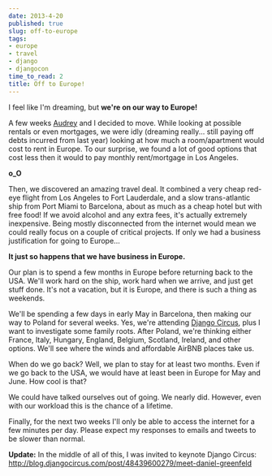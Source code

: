 ```yaml
---
date: 2013-4-20
published: true
slug: off-to-europe
tags:
- europe
- travel
- django
- djangocon
time_to_read: 2
title: Off to Europe!
---
```


I feel like I'm dreaming, but **we're on our way to Europe!**

A few weeks [Audrey](http://audreymroy.com) and I decided to move. While
looking at possible rentals or even mortgages, we were idly (dreaming
really... still paying off debts incurred from last year) looking at
how much a room/apartment would cost to rent in Europe. To our surprise,
we found a lot of good options that cost less then it would to pay
monthly rent/mortgage in Los Angeles.

**o_O**

Then, we discovered an amazing travel deal. It combined a very cheap
red-eye flight from Los Angeles to Fort Lauderdale, and a slow
trans-atlantic ship from Port Miami to Barcelona, about as much as a
cheap hotel but with free food! If we avoid alcohol and any extra fees,
it's actually extremely inexpensive. Being mostly disconnected from the
internet would mean we could really focus on a couple of critical
projects. If only we had a business justification for going to
Europe...

**It just so happens that we have business in Europe.**

Our plan is to spend a few months in Europe before returning back to the
USA. We'll work hard on the ship, work hard when we arrive, and just
get stuff done. It's not a vacation, but it is Europe, and there is
such a thing as weekends.

We'll be spending a few days in early May in Barcelona, then making our
way to Poland for several weeks. Yes, we're attending [Django
Circus](http://djangocircus.com), plus I want to investigate some family
roots. After Poland, we're thinking either France, Italy, Hungary,
England, Belgium, Scotland, Ireland, and other options. We'll see where
the winds and affordable AirBNB places take us.

When do we go back? Well, we plan to stay for at least two months. Even
if we go back to the USA, we would have at least been in Europe for May
and June. How cool is that?

We could have talked ourselves out of going. We nearly did. However,
even with our workload this is the chance of a lifetime.

Finally, for the next two weeks I'll only be able to access the
internet for a few minutes per day. Please expect my responses to emails
and tweets to be slower than normal.

**Update:** In the middle of all of this, I was invited to keynote
Django Circus:
<http://blog.djangocircus.com/post/48439600279/meet-daniel-greenfeld>
